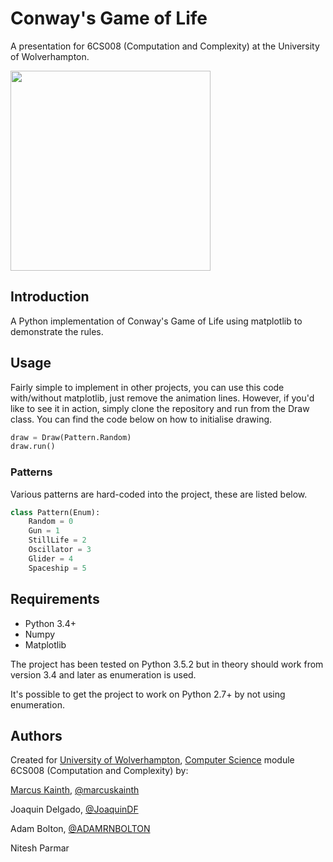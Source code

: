 # Conway's Game of Life
A presentation for 6CS008 (Computation and Complexity) at the University of Wolverhampton.

<img src="https://raw.githubusercontent.com/marcuskainth/game_of_life/master/gol.gif" width="320px" height="320px" />

## Introduction
A Python implementation of Conway's Game of Life using matplotlib to demonstrate the rules.

## Usage
Fairly simple to implement in other projects, you can use this code with/without matplotlib, just remove the animation lines. However, if you'd like to see it in action, simply clone the repository and run from the Draw class. You can find the code below on how to initialise drawing.

```python
draw = Draw(Pattern.Random)
draw.run()
```

### Patterns
Various patterns are hard-coded into the project, these are listed below.

```python
class Pattern(Enum):
    Random = 0
    Gun = 1
    StillLife = 2
    Oscillator = 3
    Glider = 4
    Spaceship = 5
```

## Requirements
- Python 3.4+
- Numpy
- Matplotlib

The project has been tested on Python 3.5.2 but in theory should work from version 3.4 and later as enumeration is used.

It's possible to get the project to work on Python 2.7+ by not using enumeration.

## Authors
Created for [University of Wolverhampton](https://www.wlv.ac.uk), [Computer Science](https://www.wlv.ac.uk/about-us/our-schools-and-institutes/faculty-of-science-and-engineering/school-of-mathematics-and-computer-science/) module 6CS008 (Computation and Complexity) by:

[Marcus Kainth](https://www.marcuskainth.co.uk), [@marcuskainth](https://github.com/marcuskainth)

Joaquin Delgado, [@JoaquinDF](https://github.com/JoaquinDF)

Adam Bolton, [@ADAMRNBOLTON](https://github.com/ADAMRNBOLTON)

Nitesh Parmar